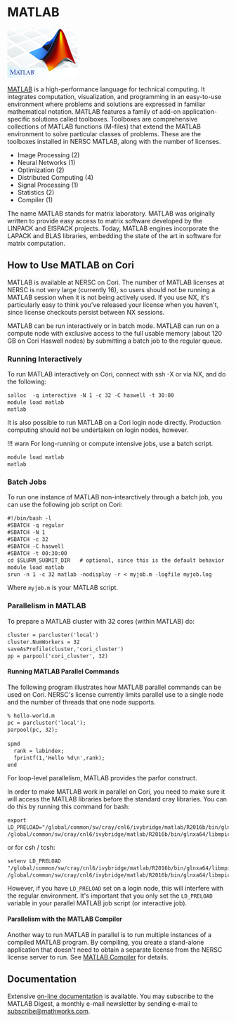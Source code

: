 # MATLAB

![MATLAB logo](./images/matlablogo.png)

[MATLAB](https://www.mathworks.com/products/matlab.html) is a
high-performance language for technical computing. It integrates
computation, visualization, and programming in an easy-to-use
environment where problems and solutions are expressed in familiar
mathematical notation. MATLAB features a family of add-on
application-specific solutions called toolboxes. Toolboxes are
comprehensive collections of MATLAB functions (M-files) that extend
the MATLAB environment to solve particular classes of problems. These
are the toolboxes installed in NERSC MATLAB, along with the number of
licenses.

* Image Processing (2)
* Neural Networks (1)
* Optimization (2)
* Distributed Computing (4)
* Signal Processing (1)
* Statistics (2)
* Compiler (1)

The name MATLAB stands for matrix laboratory. MATLAB was originally
written to provide easy access to matrix software developed by the
LINPACK and EISPACK projects. Today, MATLAB engines incorporate the
LAPACK and BLAS libraries, embedding the state of the art in software
for matrix computation.

## How to Use MATLAB on Cori

MATLAB is available at NERSC on Cori.  The number of MATLAB
licenses at NERSC is not very large (currently 16), so users should
not be running a MATLAB session when it is not being actively used. If
you use NX, it's particularly easy to think you've released your
license when you haven't, since license checkouts persist between NX
sessions.

MATLAB can be run interactively or in batch mode.  MATLAB can run on a
compute node with exclusive access to the full usable memory (about
120 GB on Cori Haswell nodes) by submitting a batch job to the regular
queue.

### Running Interactively

To run MATLAB interactively on Cori, connect with ssh -X or via NX,
and do the following:

```
salloc  -q interactive -N 1 -c 32 -C haswell -t 30:00
module load matlab
matlab
```

It is also possible to run MATLAB on a Cori login node
directly. Production computing should not be undertaken on login
nodes, however. 

!!! warn 
	For long-running or compute intensive jobs, use a batch
	script.

```
module load matlab
matlab
```

### Batch Jobs

To run one instance of MATLAB non-intearctively through a batch job,
you can use the following job script on Cori:

```slurm
#!/bin/bash -l
#SBATCH -q regular
#SBATCH -N 1
#SBATCH -c 32
#SBATCH -C haswell
#SBATCH -t 00:30:00
cd $SLURM_SUBMIT_DIR   # optional, since this is the default behavior
module load matlab
srun -n 1 -c 32 matlab -nodisplay -r < myjob.m -logfile myjob.log
```

Where `myjob.m` is your MATLAB script.

### Parallelism in MATLAB

To prepare a MATLAB cluster with 32 cores (within MATLAB) do:

```
cluster = parcluster('local')
cluster.NumWorkers = 32
saveAsProfile(cluster,'cori_cluster')
pp = parpool('cori_cluster', 32)
```

#### Running MATLAB Parallel Commands

The following program illustrates how MATLAB parallel commands can be
used on Cori. NERSC's license currently limits parallel use to a
single node and the number of threads that one node supports.

```
% hello-world.m
pc = parcluster('local');
parpool(pc, 32);

spmd
  rank = labindex;
  fprintf(1,'Hello %d\n',rank);
end
```

For loop-level parallelism, MATLAB provides the parfor construct.

In order to make MATLAB work in parallel on Cori, you need to make
sure it will access the MATLAB libraries before the standard cray
libraries. You can do this by running this command for bash:

```
export LD_PRELOAD="/global/common/sw/cray/cnl6/ivybridge/matlab/R2016b/bin/glnxa64/libmpichnem.so /global/common/sw/cray/cnl6/ivybridge/matlab/R2016b/bin/glnxa64/libmpichsock.so"
```

or for csh / tcsh:

```
setenv LD_PRELOAD "/global/common/sw/cray/cnl6/ivybridge/matlab/R2016b/bin/glnxa64/libmpichnem.so /global/common/sw/cray/cnl6/ivybridge/matlab/R2016b/bin/glnxa64/libmpichsock.so"
```

However, if you have `LD_PRELOAD` set on a login node, this will
interfere with the regular environment. It's important that you only
set the `LD_PRELOAD` variable in your parallel MATLAB job script (or
interactive job).

#### Parallelism with the MATLAB Compiler

Another way to run MATLAB in parallel is to run multiple instances of
a compiled MATLAB program. By compiling, you create a stand-alone
application that doesn't need to obtain a separate license from the
NERSC license server to run. See [MATLAB Compiler](matlab_compiler)
for details.

## Documentation

Extensive [on-line documentation](http://www.mathworks.com/) is
available. You may subscribe to the MATLAB Digest, a monthly e-mail
newsletter by sending e-mail to <subscribe@mathworks.com>.
